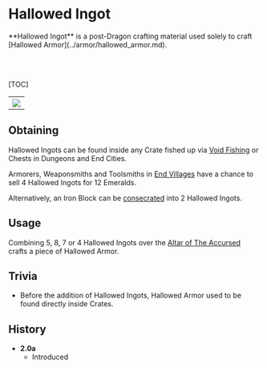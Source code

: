 # Hallowed Ingot
<div class="result kohara-infobox-grid" markdown>
<div markdown class="kohara-infobox-text">
**Hallowed Ingot** is a post-Dragon crafting material used solely to craft [Hallowed Armor](../armor/hallowed_armor.md).

<br><br>

[TOC]

</div>
<div class="kohara-infobox-table">
  <table id="kohara-infobox--item">
	<tr>
		<th colspan="2" class="kohara-infobox--top-image"><img src="../../../assets/items/hallowed_ingot.png"></th>
	</tr>
</table>
</div>
</div>

## Obtaining
Hallowed Ingots can be found inside any Crate fished up via [Void Fishing](../../mechanics/void_fishing.md) or Chests in Dungeons and End Cities.

Armorers, Weaponsmiths and Toolsmiths in [End Villages](../../structures/end_village.md) have a chance to sell 4 Hallowed Ingots for 12 <i class="icon-minecraft icon-minecraft-emerald"></i>Emeralds.

Alternatively, an Iron Block can be [consecrated](../../mechanics/consceration.md) into 2 Hallowed Ingots.

## Usage
Combining 5, 8, 7 or 4 Hallowed Ingots over the [Altar of The Accursed](../../mechanics/altar_of_the_accursed.md) crafts a piece of Hallowed Armor.

## Trivia
- Before the addition of Hallowed Ingots, Hallowed Armor used to be found directly inside Crates.

## History
- **2.0a**
    - Introduced
